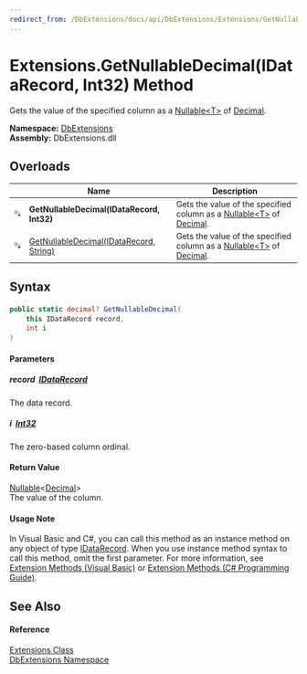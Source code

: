 ```yaml
---
redirect_from: /DbExtensions/docs/api/DbExtensions/Extensions/GetNullableDecimal.html
---
```


Extensions.GetNullableDecimal(IDataRecord, Int32) Method
========================================================
Gets the value of the specified column as a [Nullable&lt;T>][1] of [Decimal][2].
  
**Namespace:** [DbExtensions][3]  
**Assembly:** DbExtensions.dll

Overloads
---------

|                            | Name                                         | Description                                                                      |
| -------------------------- | -------------------------------------------- | -------------------------------------------------------------------------------- |
| ![Public Extension Method] | **GetNullableDecimal(IDataRecord, Int32)**   | Gets the value of the specified column as a [Nullable&lt;T>][1] of [Decimal][2]. |
| ![Public Extension Method] | [GetNullableDecimal(IDataRecord, String)][4] | Gets the value of the specified column as a [Nullable&lt;T>][1] of [Decimal][2]. |


Syntax
------

```csharp
public static decimal? GetNullableDecimal(
	this IDataRecord record,
	int i
)
```

#### Parameters

##### *record*  [IDataRecord][5]
The data record.

##### *i*  [Int32][6]
The zero-based column ordinal.

#### Return Value
[Nullable][1]&lt;[Decimal][2]>  
The value of the column.
#### Usage Note
In Visual Basic and C#, you can call this method as an instance method on any object of type [IDataRecord][5]. When you use instance method syntax to call this method, omit the first parameter. For more information, see [Extension Methods (Visual Basic)][7] or [Extension Methods (C# Programming Guide)][8].

See Also
--------

#### Reference
[Extensions Class][9]  
[DbExtensions Namespace][3]  

[1]: https://learn.microsoft.com/dotnet/api/system.nullable-1
[2]: https://learn.microsoft.com/dotnet/api/system.decimal
[3]: ../README.md
[4]: GetNullableDecimal_1.md
[5]: https://learn.microsoft.com/dotnet/api/system.data.idatarecord
[6]: https://learn.microsoft.com/dotnet/api/system.int32
[7]: https://docs.microsoft.com/dotnet/visual-basic/programming-guide/language-features/procedures/extension-methods
[8]: https://docs.microsoft.com/dotnet/csharp/programming-guide/classes-and-structs/extension-methods
[9]: README.md
[Public Extension Method]: ../../icons/pubextension.svg "Public Extension Method"
